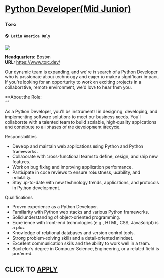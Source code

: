 # [Python Developer(Mid Junior)](https://www.remotewlb.com/apply/python-developer-mid-junior)  
### Torc  
#### `🌎 Latin America Only`  
![](https://we-work-remotely.imgix.net/logos/0079/8627/logo.gif?ixlib=rails-4.0.0&w=50&h=50&dpr=2&fit=fill&auto=compress)

**Headquarters:** Boston  
**URL:** https://www.torc.dev/

Our dynamic team is expanding, and we're in search of a Python Developer who is passionate about technology and eager to make a significant impact. If you're looking for an opportunity to work on exciting projects in a collaborative, remote environment, we'd love to hear from you.  
  

**About the Role:  
**  

As a Python Developer, you'll be instrumental in designing, developing, and implementing software solutions to meet our business needs. You'll collaborate with a talented team to build scalable, high-quality applications and contribute to all phases of the development lifecycle.  
  

  
Responsibilities

  * Develop and maintain web applications using Python and Python frameworks.
  * Collaborate with cross-functional teams to define, design, and ship new features.
  * Work on bug fixing and improving application performance.
  * Participate in code reviews to ensure robustness, usability, and reliability.
  * Stay up-to-date with new technology trends, applications, and protocols in Python development.

  
Qualifications

  * Proven experience as a Python Developer.
  * Familiarity with Python web stacks and various Python frameworks.
  * Solid understanding of object-oriented programming.
  * Experience with front-end technologies (e.g., HTML, CSS, JavaScript) is a plus.
  * Knowledge of relational databases and version control tools.
  * Strong problem-solving skills and a detail-oriented mindset.
  * Excellent communication skills and the ability to work well in a team.
  * Bachelor’s degree in Computer Science, Engineering, or a related field is preferred.

  
## CLICK TO [APPLY](https://www.remotewlb.com/apply/python-developer-mid-junior)

